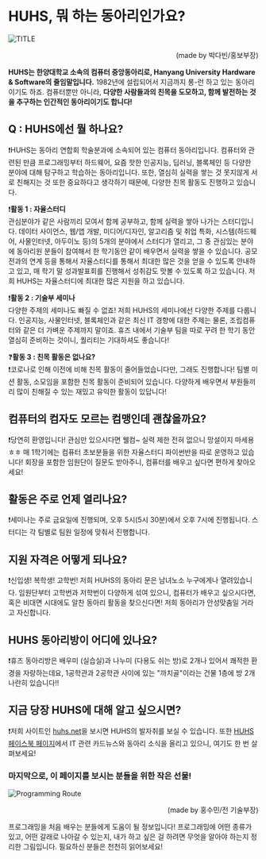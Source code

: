 # HUHS, 뭐 하는 동아리인가요?

![TITLE](https://raw.githubusercontent.com/HUHS-kr/What_is_HUHS/master/poster.png)

<p style="text-align:right;">(made by 박다빈/홍보부장)</p>

  <b>HUHS는 한양대학교 소속의 컴퓨터 중앙동아리로, Hanyang University Hardware & Software의 줄임말입니다.</b> 1982년에 설립되어서 지금까지 롱-런 하고 있는 동아리이기도 하죠. 컴퓨터뿐만 아니라, <b>다양한 사람들과의 친목을 도모하고, 함께 발전하는 것을 추구하는 인간적인 동아리이기도 합니다!</b>

## Q : HUHS에선 뭘 하나요?
❗HUHS는 동아리 연합회 학술분과에 소속되어 있는 컴퓨터 동아리입니다. 컴퓨터와 관련된 만큼 프로그래밍부터 하드웨어, 요즘 핫한 인공지능, 딥러닝, 블록체인 등 다양한 분야에 대해 탐구하고 학습하는 동아리입니다. 또한, 열심히 실력을 쌓는 것 못지않게 서로 친해지는 것 또한 중요하다고 생각하기 때문에, 다양한 친목 활동도 진행하고 있습니다.

❗<b>활동 1 : 자율스터디</b><br>
관심분야가 같은 사람끼리 모여서 함께 공부하고, 함께 실력을 쌓아 나가는 스터디입니다. 데이터 사이언스, 웹/앱 개발, 미디어/디자인, 알고리즘 및 취업 특화, 시스템(하드웨어, 사물인터넷, 아두이노 등)의 5개의 분야에서 스터디가 열리고, 그 중 관심있는 분야에 동아리원 분들이 참여해서 한 학기동안 같이 배우면서 실력을 쌓을 수 있습니다. 공모전과의 연계 등을 통해서 자율스터디를 통해서 최대한 많은 것을 얻을 수 있도록 안내하고 있고, 매 학기 말 성과발표회를 진행해서 성취감도 맛볼 수 있도록 하고 있습니다. 저희 HUHS는 자율스터디에 최대한 많은 지원을 하고 있습니다.

❗<b>활동 2 : 기술부 세미나</b><br>
다양한 주제의 세미나도 빠질 수 없죠! 저희 HUHS의 세미나에선 다양한 주제를 다룹니다. 인공지능, 사물인터넷, 블록체인과 같은 최신 IT 경향에 대한 주제는 물론, 조립컴퓨터와 같은 더 가벼운 주제까지 말이죠. 휴즈 내에서 기술부 팀을 따로 꾸려 한 학기 동안 열심히 준비하는 것이니, 퀄리티는 기대하셔도 좋습니다!

❓<b>활동 3 : 친목 활동은 없나요?</b><br>
❗코로나로 인해 이전에 비해 친목 활동이 줄어들었습니다만, 그래도 진행합니다! 팀별 미션 활동, 소모임을 포함한 친목 활동이 준비되어 있습니다. 다양하게 배우면서 부원들끼리 많이 친해질 수 있는 재밌고 유익한 활동이 있답니다!

## 컴퓨터의 컴자도 모르는 컴맹인데 괜찮을까요?

❗당연히 환영입니다! 관심만 있으시다면 웰컴~ 실력 제한 전혀 없으니 망설이지 마세용ㅎㅎ 매 1학기에는 컴퓨터 초보분들을 위한 자율스터디 파이썬반을 따로 운영하고 있습니다! 회장을 포함한 임원단이 질문도 받아주니, 컴퓨터를 배우고 싶다면 편하게 찾아오세요!

## 활동은 주로 언제 열리나요?

❗세미나는 주로 금요일에 진행되며, 오후 5시(5시 30분)에서 오후 7시에 진행됩니다. 스터디는 각 팀별로 팀원 일정에 맞춰서 진행합니다.

## 지원 자격은 어떻게 되나요?

❗신입생! 복학생! 고학번! 저희 HUHS의 동아리 문은 남녀노소 누구에게나 열려있습니다. 임원단부터 고학번과 저학번이 다양하게 섞여 있으니, 컴퓨터가 배우고 싶으시다면, 혹은 비대면 시대에도 알찬 동아리 활동을 찾으신다면! 저희 동아리가 안성맞춤일 거라고 자신합니다.

## HUHS 동아리방이 어디에 있나요?

❗휴즈 동아리방은 배우미 (실습실)과 나누미 (다용도 쉬는 방)로 2개나 있어서 쾌적한 환경을 자랑하는데요, 1공학관과 2공학관 사이에 있는 "까치골"이라는 건물 1층에 방 2개 나란히 있습니다!!

## 지금 당장 HUHS에 대해 알고 싶으시면?

❗저희 사이트인 [huhs.net](http://huhs.net)을 보시면 HUHS의 발자취를 보실 수 있습니다.
또한 [HUHS 페이스북 페이지](https://www.facebook.com/huhs.hanyang/)에서 IT 관련 카드뉴스와 동아리 소식을 올리고 있으니, 여기도 한 번 살펴보세요!

### 마지막으로, 이 페이지를 보시는 분들을 위한 작은 선물!

![Programming Route](https://raw.githubusercontent.com/HUHS-kr/What_is_HUHS/master/programming.png)

<p style="text-align:right;">(made by 홍수민/전 기술부장)</p>

프로그래밍을 처음 배우는 분들에게 도움이 될 정보입니다! 프로그래밍에 어떤 종류가 있고, 어떤 갈래로 나아갈 수 있는지, 내가 하고 싶은 걸 하려면 무엇을 알아야 하는지 정리한 그림입니다. 필요하신 분들은 천천히 읽어보세요!